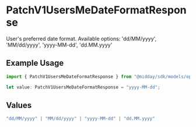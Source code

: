 # PatchV1UsersMeDateFormatResponse

User's preferred date format. Available options: 'dd/MM/yyyy', 'MM/dd/yyyy', 'yyyy-MM-dd', 'dd.MM.yyyy'

## Example Usage

```typescript
import { PatchV1UsersMeDateFormatResponse } from "@midday/sdk/models/operations";

let value: PatchV1UsersMeDateFormatResponse = "yyyy-MM-dd";
```

## Values

```typescript
"dd/MM/yyyy" | "MM/dd/yyyy" | "yyyy-MM-dd" | "dd.MM.yyyy"
```